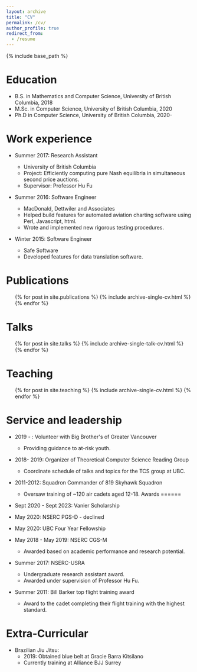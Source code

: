 ```yaml
---
layout: archive
title: "CV"
permalink: /cv/
author_profile: true
redirect_from:
  - /resume
---
```


{% include base_path %}

Education
======
* B.S. in Mathematics and Computer Science, University of British Columbia, 2018
* M.Sc. in Computer Science, University of British Columbia, 2020
* Ph.D in Computer Science, University of British Columbia, 2020-

Work experience
======
* Summer 2017: Research Assistant
  * University of British Columbia
  * Project: Efficiently computing pure Nash equilibria in simultaneous second price auctions.
  * Supervisor: Professor Hu Fu

* Summer 2016: Software Engineer 
  * MacDonald, Dettwiler and Associates
  * Helped build features for automated aviation charting software using Perl, Javascript, html.
  * Wrote and implemented new rigorous testing procedures. 
* Winter 2015: Software Engineer
  * Safe Software
  * Developed features for data translation software.
  


Publications
======
  <ul>{% for post in site.publications %}
    {% include archive-single-cv.html %}
  {% endfor %}</ul>
  
Talks
======
  <ul>{% for post in site.talks %}
    {% include archive-single-talk-cv.html %}
  {% endfor %}</ul>
  
Teaching
======
  <ul>{% for post in site.teaching %}
    {% include archive-single-cv.html %}
  {% endfor %}</ul>
  
Service and leadership
======
* 2019 - : Volunteer with Big Brother's of Greater Vancouver
  * Providing guidance to at-risk youth.

* 2018- 2019: Organizer of Theoretical Computer Science Reading Group
  * Coordinate schedule of talks and topics for the TCS group at UBC.

* 2011-2012: Squadron Commander of 819 Skyhawk Squadron
  * Oversaw training of ~120 air cadets aged 12-18.
Awards
======
* Sept 2020 - Sept 2023: Vanier Scholarship
* May 2020: NSERC PGS-D - declined
* May 2020: UBC Four Year Fellowship
* May 2018 - May 2019: NSERC CGS-M 
  * Awarded based on academic performance and research potential.
* Summer 2017: NSERC-USRA 
  * Undergraduate research assistant award. 
  * Awarded under supervision of Professor Hu Fu.
* Summer 2011: Bill Barker top flight training award
  * Award to the cadet completing their flight training with the highest standard.

Extra-Curricular
=====
* Brazilian Jiu Jitsu:
  * 2019: Obtained blue belt at Gracie Barra Kitsilano
  * Currently training at Alliance BJJ Surrey


